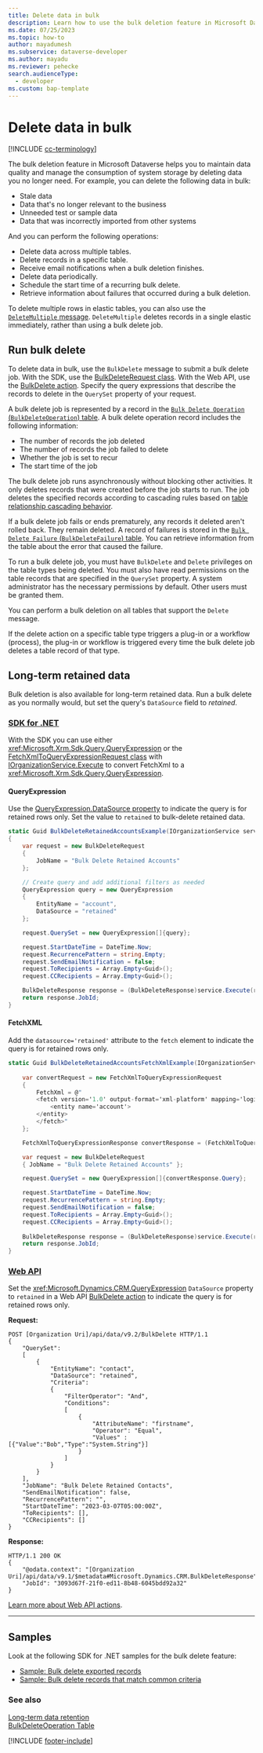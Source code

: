 ```yaml
---
title: Delete data in bulk
description: Learn how to use the bulk deletion feature in Microsoft Dataverse to delete data you no longer need, helping to maintain data quality and manage the consumption of system storage.
ms.date: 07/25/2023
ms.topic: how-to
author: mayadumesh
ms.subservice: dataverse-developer
ms.author: mayadu
ms.reviewer: pehecke
search.audienceType: 
  - developer
ms.custom: bap-template
---
```


# Delete data in bulk

[!INCLUDE [cc-terminology](includes/cc-terminology.md)]

The bulk deletion feature in Microsoft Dataverse helps you to maintain data quality and manage the consumption of system storage by deleting data you no longer need. For example, you can delete the following data in bulk:  
  
- Stale data
- Data that's no longer relevant to the business
- Unneeded test or sample data
- Data that was incorrectly imported from other systems
  
And you can perform the following operations:  
  
- Delete data across multiple tables.
- Delete records in a specific table.
- Receive email notifications when a bulk deletion finishes.
- Delete data periodically.
- Schedule the start time of a recurring bulk delete.
- Retrieve information about failures that occurred during a bulk deletion.

To delete multiple rows in elastic tables, you can also use the [`DeleteMultiple` message](use-elastic-tables.md#use-deletemultiple-with-elastic-tables). `DeleteMultiple` deletes records in a single elastic immediately, rather than using a bulk delete job.
  
## Run bulk delete

To delete data in bulk, use the `BulkDelete` message to submit a bulk delete job. With the SDK, use the [BulkDeleteRequest class](xref:Microsoft.Crm.Sdk.Messages.BulkDeleteRequest). With the Web API, use the [BulkDelete action](xref:Microsoft.Dynamics.CRM.BulkDelete). Specify the query expressions that describe the records to delete in the `QuerySet` property of your request.
  
A bulk delete job is represented by a record in the [`Bulk Delete Operation` (`BulkDeleteOperation`) table](reference/entities/bulkdeleteoperation.md). A bulk delete operation record includes the following information:  
  
- The number of records the job deleted
- The number of records the job failed to delete
- Whether the job is set to recur
- The start time of the job
  
The bulk delete job runs asynchronously without blocking other activities. It only deletes records that were created before the job starts to run. The job deletes the specified records according to cascading rules based on [table relationship cascading behavior](configure-entity-relationship-cascading-behavior.md).

If a bulk delete job fails or ends prematurely, any records it deleted aren't rolled back. They remain deleted. A record of failures is stored in the [`Bulk Delete Failure` (`BulkDeleteFailure`) table](reference/entities/bulkdeletefailure.md). You can retrieve information from the table about the error that caused the failure.
  
To run a bulk delete job, you must have `BulkDelete` and `Delete` privileges on the table types being deleted. You must also have read permissions on the table records that are specified in the `QuerySet` property. A system administrator has the necessary permissions by default. Other users must be granted them.
  
You can perform a bulk deletion on all tables that support the `Delete` message.
  
If the delete action on a specific table type triggers a plug-in or a workflow (process), the plug-in or workflow is triggered every time the bulk delete job deletes a table record of that type.
 
## Long-term retained data

Bulk deletion is also available for long-term retained data. Run a bulk delete as you normally would, but set the query's `DataSource` field to *retained*. 

### [SDK for .NET](#tab/sdk)

With the SDK you can use either <xref:Microsoft.Xrm.Sdk.Query.QueryExpression> or the [FetchXmlToQueryExpressionRequest class](xref:Microsoft.Crm.Sdk.Messages.FetchXmlToQueryExpressionRequest) with [IOrganizationService.Execute](xref:Microsoft.Xrm.Sdk.IOrganizationService.Execute%2A) to convert FetchXml to a <xref:Microsoft.Xrm.Sdk.Query.QueryExpression>.

#### QueryExpression

Use the [QueryExpression.DataSource property](xref:Microsoft.Xrm.Sdk.Query.QueryExpression.DataSource) to indicate the query is for retained rows only. Set the value to `retained` to bulk-delete retained data.

```csharp
static Guid BulkDeleteRetainedAccountsExample(IOrganizationService service)
{
    var request = new BulkDeleteRequest
    {
        JobName = "Bulk Delete Retained Accounts"
    };

    // Create query and add additional filters as needed
    QueryExpression query = new QueryExpression
    {
        EntityName = "account",
        DataSource = "retained"
    };

    request.QuerySet = new QueryExpression[]{query};

    request.StartDateTime = DateTime.Now;
    request.RecurrencePattern = string.Empty;
    request.SendEmailNotification = false;
    request.ToRecipients = Array.Empty<Guid>();
    request.CCRecipients = Array.Empty<Guid>();

    BulkDeleteResponse response = (BulkDeleteResponse)service.Execute(request);
    return response.JobId;
}
```

#### FetchXML

Add the `datasource='retained'` attribute to the `fetch` element to indicate the query is for retained rows only.

```csharp
static Guid BulkDeleteRetainedAccountsFetchXmlExample(IOrganizationService service) {
            
    var convertRequest = new FetchXmlToQueryExpressionRequest
    {
        FetchXml = @"
        <fetch version='1.0' output-format='xml-platform' mapping='logical' datasource='retained'>
            <entity name='account'>
        </entity>
        </fetch>"
    };

    FetchXmlToQueryExpressionResponse convertResponse = (FetchXmlToQueryExpressionResponse)service.Execute(convertRequest);

    var request = new BulkDeleteRequest
    { JobName = "Bulk Delete Retained Accounts" };

    request.QuerySet = new QueryExpression[]{convertResponse.Query};

    request.StartDateTime = DateTime.Now;
    request.RecurrencePattern = string.Empty;
    request.SendEmailNotification = false;
    request.ToRecipients = Array.Empty<Guid>();
    request.CCRecipients = Array.Empty<Guid>();
           
    BulkDeleteResponse response = (BulkDeleteResponse)service.Execute(request);
    return response.JobId;
}
```

### [Web API](#tab/webapi)

Set the <xref:Microsoft.Dynamics.CRM.QueryExpression> `DataSource` property to `retained` in a Web API [BulkDelete action](xref:Microsoft.Dynamics.CRM.BulkDelete) to indicate the query is for retained rows only.

**Request:**

```http
POST [Organization Uri]/api/data/v9.2/BulkDelete HTTP/1.1
{
    "QuerySet": 
    [
        {
            "EntityName": "contact",
            "DataSource": "retained",
            "Criteria":
            {
                "FilterOperator": "And",
                "Conditions": 
                [
                    {
                        "AttributeName": "firstname",
                        "Operator": "Equal",
                        "Values" : [{"Value":"Bob","Type":"System.String"}]
                    }
                ]
            }
        }
    ],
    "JobName": "Bulk Delete Retained Contacts",
    "SendEmailNotification": false,
    "RecurrencePattern": "",
    "StartDateTime": "2023-03-07T05:00:00Z",
    "ToRecipients": [],
    "CCRecipients": []
}
```

**Response:**

```http
HTTP/1.1 200 OK
{
    "@odata.context": "[Organization Uri]/api/data/v9.1/$metadata#Microsoft.Dynamics.CRM.BulkDeleteResponse",
    "JobId": "3093d67f-21f0-ed11-8b48-6045bdd92a32"
}
```

[Learn more about Web API actions](webapi/use-web-api-actions.md).

---

## Samples

Look at the following SDK for .NET samples for the bulk delete feature:

- [Sample: Bulk delete exported records](org-service/samples/bulk-delete-exported-records.md)   
- [Sample: Bulk delete records that match common criteria](org-service/samples/bulk-delete-records-match-common-criteria.md)

### See also

[Long-term data retention](long-term-retention.md)  
[BulkDeleteOperation Table](reference/entities/bulkdeleteoperation.md)

[!INCLUDE [footer-include](../../includes/footer-banner.md)]
